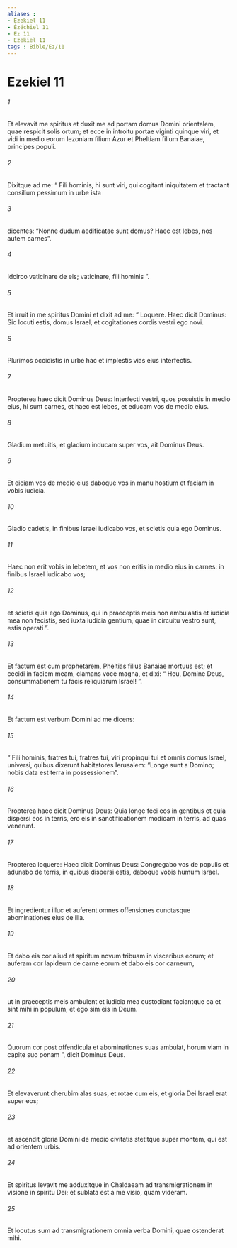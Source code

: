 ```yaml
---
aliases : 
- Ezekiel 11
- Ézéchiel 11
- Ez 11
- Ezekiel 11
tags : Bible/Ez/11
---
```


# Ezekiel 11

###### 1
Et elevavit me spiritus et duxit me ad portam domus Domini orientalem, quae respicit solis ortum; et ecce in introitu portae viginti quinque viri, et vidi in medio eorum Iezoniam filium Azur et Pheltiam filium Banaiae, principes populi. 
###### 2
Dixitque ad me: “ Fili hominis, hi sunt viri, qui cogitant iniquitatem et tractant consilium pessimum in urbe ista 
###### 3
dicentes: “Nonne dudum aedificatae sunt domus? Haec est lebes, nos autem carnes”. 
###### 4
Idcirco vaticinare de eis; vaticinare, fili hominis ”. 
###### 5
Et irruit in me spiritus Domini et dixit ad me: “ Loquere. Haec dicit Dominus: Sic locuti estis, domus Israel, et cogitationes cordis vestri ego novi. 
###### 6
Plurimos occidistis in urbe hac et implestis vias eius interfectis. 
###### 7
Propterea haec dicit Dominus Deus: Interfecti vestri, quos posuistis in medio eius, hi sunt carnes, et haec est lebes, et educam vos de medio eius. 
###### 8
Gladium metuitis, et gladium inducam super vos, ait Dominus Deus. 
###### 9
Et eiciam vos de medio eius daboque vos in manu hostium et faciam in vobis iudicia. 
###### 10
Gladio cadetis, in finibus Israel iudicabo vos, et scietis quia ego Dominus. 
###### 11
Haec non erit vobis in lebetem, et vos non eritis in medio eius in carnes: in finibus Israel iudicabo vos; 
###### 12
et scietis quia ego Dominus, qui in praeceptis meis non ambulastis et iudicia mea non fecistis, sed iuxta iudicia gentium, quae in circuitu vestro sunt, estis operati ”.
###### 13
Et factum est cum prophetarem, Pheltias filius Banaiae mortuus est; et cecidi in faciem meam, clamans voce magna, et dixi: “ Heu, Domine Deus, consummationem tu facis reliquiarum Israel! ”.
###### 14
Et factum est verbum Domini ad me dicens: 
###### 15
“ Fili hominis, fratres tui, fratres tui, viri propinqui tui et omnis domus Israel, universi, quibus dixerunt habitatores Ierusalem: “Longe sunt a Domino; nobis data est terra in possessionem”. 
###### 16
Propterea haec dicit Dominus Deus: Quia longe feci eos in gentibus et quia dispersi eos in terris, ero eis in sanctificationem modicam in terris, ad quas venerunt. 
###### 17
Propterea loquere: Haec dicit Dominus Deus: Congregabo vos de populis et adunabo de terris, in quibus dispersi estis, daboque vobis humum Israel. 
###### 18
Et ingredientur illuc et auferent omnes offensiones cunctasque abominationes eius de illa. 
###### 19
Et dabo eis cor aliud et spiritum novum tribuam in visceribus eorum; et auferam cor lapideum de carne eorum et dabo eis cor carneum, 
###### 20
ut in praeceptis meis ambulent et iudicia mea custodiant faciantque ea et sint mihi in populum, et ego sim eis in Deum. 
###### 21
Quorum cor post offendicula et abominationes suas ambulat, horum viam in capite suo ponam ”, dicit Dominus Deus.
###### 22
Et elevaverunt cherubim alas suas, et rotae cum eis, et gloria Dei Israel erat super eos; 
###### 23
et ascendit gloria Domini de medio civitatis stetitque super montem, qui est ad orientem urbis.
###### 24
Et spiritus levavit me adduxitque in Chaldaeam ad transmigrationem in visione in spiritu Dei; et sublata est a me visio, quam videram. 
###### 25
Et locutus sum ad transmigrationem omnia verba Domini, quae ostenderat mihi.
